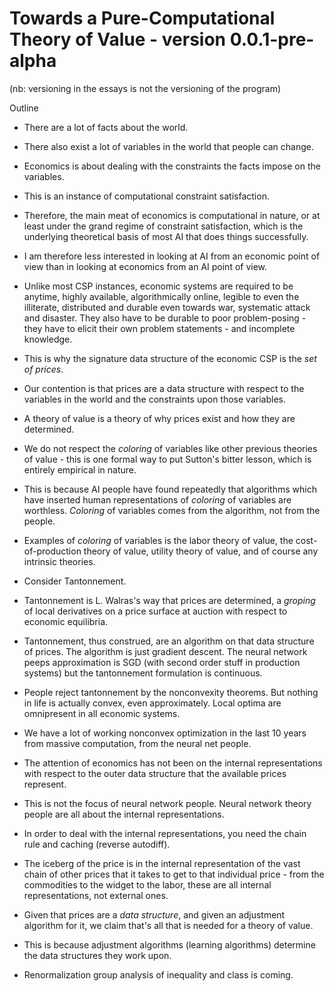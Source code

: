 # Towards a Pure-Computational Theory of Value - version 0.0.1-pre-alpha

(nb: versioning in the essays is not the versioning of the program)

Outline

- There are a lot of facts about the world.
- There also exist a lot of variables in the world that people can change.
- Economics is about dealing with the constraints the facts impose on the variables.
- This is an instance of computational constraint satisfaction.
- Therefore, the main meat of economics is computational in nature, or at least under the grand regime of constraint satisfaction, which is the underlying theoretical basis of most AI that does things successfully.
- I am therefore less interested in looking at AI from an economic point of view than in looking at economics from an AI point of view.

- Unlike most CSP instances, economic systems are required to be anytime, highly available, algorithmically online, legible to even the illiterate, distributed and durable even towards war, systematic attack and disaster. They also have to be durable to poor problem-posing - they have to elicit their own problem statements - and incomplete knowledge.
- This is why the signature data structure of the economic CSP is the _set of prices_.
- Our contention is that prices are a data structure with respect to the variables in the world and the constraints upon those variables.

- A theory of value is a theory of why prices exist and how they are determined.
- We do not respect the _coloring_ of variables like other previous theories of value - this is one formal way to put Sutton's bitter lesson, which is entirely empirical in nature.
- This is because AI people have found repeatedly that algorithms which have inserted human representations of _coloring_ of variables are worthless. _Coloring_ of variables comes from the algorithm, not from the people.
- Examples of _coloring_ of variables is the labor theory of value, the cost-of-production theory of value, utility theory of value, and of course any intrinsic theories.

- Consider Tantonnement.
- Tantonnement is L. Walras's way that prices are determined, a _groping_ of local derivatives on a price surface at auction with respect to economic equilibria.
- Tantonnement, thus construed, are an algorithm on that data structure of prices. The algorithm is just gradient descent. The neural network peeps approximation is SGD (with second order stuff in production systems) but the tantonnement formulation is continuous.

- People reject tantonnement by the nonconvexity theorems. But nothing in life is actually convex, even approximately. Local optima are omnipresent in all economic systems.
- We have a lot of working nonconvex optimization in the last 10 years from massive computation, from the neural net people.
- The attention of economics has not been on the internal representations with respect to the outer data structure that the available prices represent.
- This is not the focus of neural network people. Neural network theory people are all about the internal representations.
- In order to deal with the internal representations, you need the chain rule and caching (reverse autodiff).
- The iceberg of the price is in the internal representation of the vast chain of other prices that it takes to get to that individual price - from the commodities to the widget to the labor, these are all internal representations, not external ones.

- Given that prices are a _data structure_, and given an adjustment algorithm for it, we claim that's all that is needed for a theory of value.
- This is because adjustment algorithms (learning algorithms) determine the data structures they work upon.

- Renormalization group analysis of inequality and class is coming.
